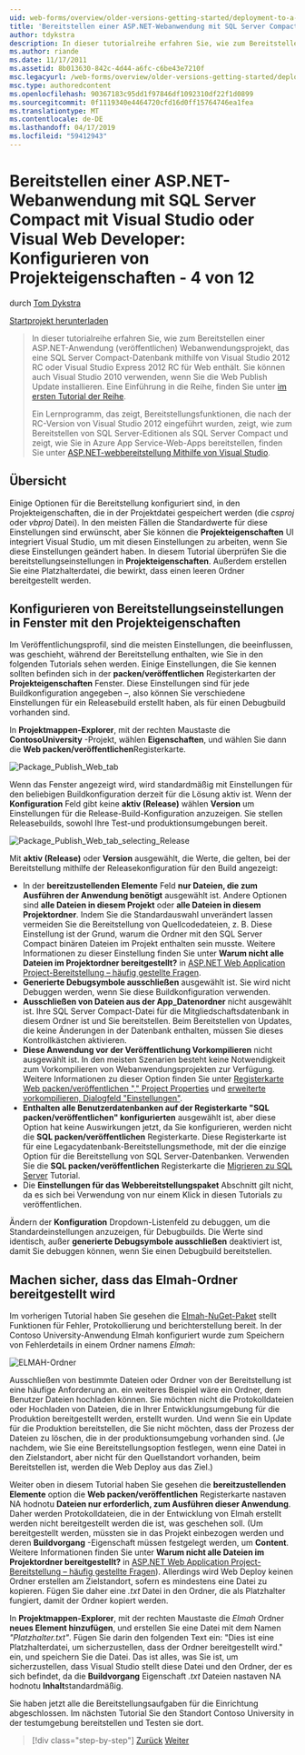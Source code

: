 ```yaml
---
uid: web-forms/overview/older-versions-getting-started/deployment-to-a-hosting-provider/deployment-to-a-hosting-provider-configuring-project-properties-4-of-12
title: 'Bereitstellen einer ASP.NET-Webanwendung mit SQL Server Compact mit Visual Studio oder Visual Web Developer: Konfigurieren von Projekteigenschaften - 4 von 12 | Microsoft-Dokumentation'
author: tdykstra
description: In dieser tutorialreihe erfahren Sie, wie zum Bereitstellen einer ASP.NET-Anwendung (veröffentlichen) Webanwendungsprojekt, die eine SQL Server Compact-Datenbank enthält, mithilfe von Visual Stu...
ms.author: riande
ms.date: 11/17/2011
ms.assetid: 8b013630-842c-4d44-a6fc-c6be43e7210f
msc.legacyurl: /web-forms/overview/older-versions-getting-started/deployment-to-a-hosting-provider/deployment-to-a-hosting-provider-configuring-project-properties-4-of-12
msc.type: authoredcontent
ms.openlocfilehash: 90367183c95dd1f97846df1092310df22f1d0899
ms.sourcegitcommit: 0f1119340e4464720cfd16d0ff15764746ea1fea
ms.translationtype: MT
ms.contentlocale: de-DE
ms.lasthandoff: 04/17/2019
ms.locfileid: "59412943"
---
```

# <a name="deploying-an-aspnet-web-application-with-sql-server-compact-using-visual-studio-or-visual-web-developer-configuring-project-properties---4-of-12"></a>Bereitstellen einer ASP.NET-Webanwendung mit SQL Server Compact mit Visual Studio oder Visual Web Developer: Konfigurieren von Projekteigenschaften - 4 von 12

durch [Tom Dykstra](https://github.com/tdykstra)

[Startprojekt herunterladen](http://code.msdn.microsoft.com/Deploying-an-ASPNET-Web-4e31366b)

> In dieser tutorialreihe erfahren Sie, wie zum Bereitstellen einer ASP.NET-Anwendung (veröffentlichen) Webanwendungsprojekt, das eine SQL Server Compact-Datenbank mithilfe von Visual Studio 2012 RC oder Visual Studio Express 2012 RC für Web enthält. Sie können auch Visual Studio 2010 verwenden, wenn Sie die Web Publish Update installieren. Eine Einführung in die Reihe, finden Sie unter [im ersten Tutorial der Reihe](deployment-to-a-hosting-provider-introduction-1-of-12.md).
> 
> Ein Lernprogramm, das zeigt, Bereitstellungsfunktionen, die nach der RC-Version von Visual Studio 2012 eingeführt wurden, zeigt, wie zum Bereitstellen von SQL Server-Editionen als SQL Server Compact und zeigt, wie Sie in Azure App Service-Web-Apps bereitstellen, finden Sie unter [ASP.NET-webbereitstellung Mithilfe von Visual Studio](../../deployment/visual-studio-web-deployment/introduction.md).


## <a name="overview"></a>Übersicht

Einige Optionen für die Bereitstellung konfiguriert sind, in den Projekteigenschaften, die in der Projektdatei gespeichert werden (die *csproj* oder *vbproj* Datei). In den meisten Fällen die Standardwerte für diese Einstellungen sind erwünscht, aber Sie können die **Projekteigenschaften** UI integriert Visual Studio, um mit diesen Einstellungen zu arbeiten, wenn Sie diese Einstellungen geändert haben. In diesem Tutorial überprüfen Sie die bereitstellungseinstellungen in **Projekteigenschaften**. Außerdem erstellen Sie eine Platzhalterdatei, die bewirkt, dass einen leeren Ordner bereitgestellt werden.

## <a name="configuring-deployment-settings-in-the-project-properties-window"></a>Konfigurieren von Bereitstellungseinstellungen in Fenster mit den Projekteigenschaften

Im Veröffentlichungsprofil, sind die meisten Einstellungen, die beeinflussen, was geschieht, während der Bereitstellung enthalten, wie Sie in den folgenden Tutorials sehen werden. Einige Einstellungen, die Sie kennen sollten befinden sich in der **packen/veröffentlichen** Registerkarten der **Projekteigenschaften** Fenster. Diese Einstellungen sind für jede Buildkonfiguration angegeben –, also können Sie verschiedene Einstellungen für ein Releasebuild erstellt haben, als für einen Debugbuild vorhanden sind.

In **Projektmappen-Explorer**, mit der rechten Maustaste die **ContosoUniversity** -Projekt, wählen **Eigenschaften**, und wählen Sie dann die **Web packen/veröffentlichen**Registerkarte.

![Package_Publish_Web_tab](deployment-to-a-hosting-provider-configuring-project-properties-4-of-12/_static/image1.png)

Wenn das Fenster angezeigt wird, wird standardmäßig mit Einstellungen für den beliebigen Buildkonfiguration derzeit für die Lösung aktiv ist. Wenn der **Konfiguration** Feld gibt keine **aktiv (Release)** wählen **Version** um Einstellungen für die Release-Build-Konfiguration anzuzeigen. Sie stellen Releasebuilds, sowohl Ihre Test-und produktionsumgebungen bereit.

![Package_Publish_Web_tab_selecting_Release](deployment-to-a-hosting-provider-configuring-project-properties-4-of-12/_static/image2.png)

Mit **aktiv (Release)** oder **Version** ausgewählt, die Werte, die gelten, bei der Bereitstellung mithilfe der Releasekonfiguration für den Build angezeigt:

- In der **bereitzustellenden Elemente** Feld **nur Dateien, die zum Ausführen der Anwendung benötigt** ausgewählt ist. Andere Optionen sind **alle Dateien in diesem Projekt** oder **alle Dateien in diesem Projektordner**. Indem Sie die Standardauswahl unverändert lassen vermeiden Sie die Bereitstellung von Quellcodedateien, z. B. Diese Einstellung ist der Grund, warum die Ordner mit den SQL Server Compact binären Dateien im Projekt enthalten sein musste. Weitere Informationen zu dieser Einstellung finden Sie unter **Warum nicht alle Dateien im Projektordner bereitgestellt?** in [ASP.NET Web Application Project-Bereitstellung – häufig gestellte Fragen](https://msdn.microsoft.com/library/ee942158.aspx).
- **Generierte Debugsymbole ausschließen** ausgewählt ist. Sie wird nicht Debuggen werden, wenn Sie diese Buildkonfiguration verwenden.
- **Ausschließen von Dateien aus der App\_Datenordner** nicht ausgewählt ist. Ihre SQL Server Compact-Datei für die Mitgliedschaftsdatenbank in diesem Ordner ist und Sie bereitstellen. Beim Bereitstellen von Updates, die keine Änderungen in der Datenbank enthalten, müssen Sie dieses Kontrollkästchen aktivieren.
- **Diese Anwendung vor der Veröffentlichung Vorkompilieren** nicht ausgewählt ist. In den meisten Szenarien besteht keine Notwendigkeit zum Vorkompilieren von Webanwendungsprojekten zur Verfügung. Weitere Informationen zu dieser Option finden Sie unter [Registerkarte Web packen/veröffentlichen "," Project Properties](https://msdn.microsoft.com/library/dd410108(v=vs.110).aspx) und [erweiterte vorkompilieren, Dialogfeld "Einstellungen"](https://msdn.microsoft.com/library/hh475319(v=vs.110).aspx).
- **Enthalten alle Benutzerdatenbanken auf der Registerkarte "SQL packen/veröffentlichen" konfigurierten** ausgewählt ist, aber diese Option hat keine Auswirkungen jetzt, da Sie konfigurieren, werden nicht die **SQL packen/veröffentlichen** Registerkarte. Diese Registerkarte ist für eine Legacydatenbank-Bereitstellungsmethode, mit der die einzige Option für die Bereitstellung von SQL Server-Datenbanken. Verwenden Sie die **SQL packen/veröffentlichen** Registerkarte die [Migrieren zu SQL Server](deployment-to-a-hosting-provider-migrating-to-sql-server-10-of-12.md) Tutorial.
- Die **Einstellungen für das Webbereitstellungspaket** Abschnitt gilt nicht, da es sich bei Verwendung von nur einem Klick in diesen Tutorials zu veröffentlichen.

Ändern der **Konfiguration** Dropdown-Listenfeld zu debuggen, um die Standardeinstellungen anzuzeigen, für Debugbuilds. Die Werte sind identisch, außer **generierte Debugsymbole ausschließen** deaktiviert ist, damit Sie debuggen können, wenn Sie einen Debugbuild bereitstellen.

## <a name="making-sure-that-the-elmah-folder-gets-deployed"></a>Machen sicher, dass das Elmah-Ordner bereitgestellt wird

Im vorherigen Tutorial haben Sie gesehen die [Elmah-NuGet-Paket](http://www.hanselman.com/blog/NuGetPackageOfTheWeek7ELMAHErrorLoggingModulesAndHandlersWithSQLServerCompact.aspx) stellt Funktionen für Fehler, Protokollierung und berichterstellung bereit. In der Contoso University-Anwendung Elmah konfiguriert wurde zum Speichern von Fehlerdetails in einem Ordner namens *Elmah*:

![ELMAH-Ordner](deployment-to-a-hosting-provider-configuring-project-properties-4-of-12/_static/image3.png)

Ausschließen von bestimmte Dateien oder Ordner von der Bereitstellung ist eine häufige Anforderung an. ein weiteres Beispiel wäre ein Ordner, dem Benutzer Dateien hochladen können. Sie möchten nicht die Protokolldateien oder Hochladen von Dateien, die in Ihrer Entwicklungsumgebung für die Produktion bereitgestellt werden, erstellt wurden. Und wenn Sie ein Update für die Produktion bereitstellen, die Sie nicht möchten, dass der Prozess der Dateien zu löschen, die in der produktionsumgebung vorhanden sind. (Je nachdem, wie Sie eine Bereitstellungsoption festlegen, wenn eine Datei in den Zielstandort, aber nicht für den Quellstandort vorhanden, beim Bereitstellen ist, werden die Web Deploy aus das Ziel.)

Weiter oben in diesem Tutorial haben Sie gesehen die **bereitzustellenden Elemente** option die **Web packen/veröffentlichen** Registerkarte nastaven NA hodnotu **Dateien nur erforderlich, zum Ausführen dieser Anwendung**. Daher werden Protokolldateien, die in der Entwicklung von Elmah erstellt werden nicht bereitgestellt werden die ist, was geschehen soll. (Um bereitgestellt werden, müssten sie in das Projekt einbezogen werden und deren **Buildvorgang** -Eigenschaft müssen festgelegt werden, um **Content**. Weitere Informationen finden Sie unter **Warum nicht alle Dateien im Projektordner bereitgestellt?** in [ASP.NET Web Application Project-Bereitstellung – häufig gestellte Fragen](https://msdn.microsoft.com/library/ee942158.aspx)). Allerdings wird Web Deploy keinen Ordner erstellen am Zielstandort, sofern es mindestens eine Datei zu kopieren. Fügen Sie daher eine *.txt* Datei in den Ordner, die als Platzhalter fungiert, damit der Ordner kopiert werden.

In **Projektmappen-Explorer**, mit der rechten Maustaste die *Elmah* Ordner **neues Element hinzufügen**, und erstellen Sie eine Datei mit dem Namen *"Platzhalter.txt"*. Fügen Sie darin den folgenden Text ein: "Dies ist eine Platzhalterdatei, um sicherzustellen, dass der Ordner bereitgestellt wird." ein, und speichern Sie die Datei. Das ist alles, was Sie ist, um sicherzustellen, dass Visual Studio stellt diese Datei und den Ordner, der es sich befindet, da die **Buildvorgang** Eigenschaft *.txt* Dateien nastaven NA hodnotu **Inhalt**standardmäßig.

Sie haben jetzt alle die Bereitstellungsaufgaben für die Einrichtung abgeschlossen. Im nächsten Tutorial Sie den Standort Contoso University in der testumgebung bereitstellen und Testen sie dort.

> [!div class="step-by-step"]
> [Zurück](deployment-to-a-hosting-provider-web-config-file-transformations-3-of-12.md)
> [Weiter](deployment-to-a-hosting-provider-deploying-to-iis-as-a-test-environment-5-of-12.md)
